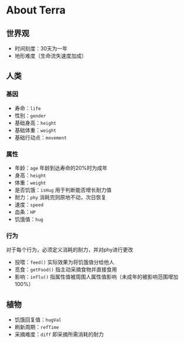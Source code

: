 # About Terra

## 世界观

- 时间刻度：30天为一年
- 地形难度（生命流失速度加成）

## 人类

### 基因

- 寿命：`life`
- 性别：`gender`
- 基础身高：`height`
- 基础体重：`weight`
- 基础行动点：`movement`

### 属性

- 年龄：`age` 年龄到达寿命的20%时为成年
- 身高：`height`
- 体重：`weight`
- 是否饥饿：`isHug` 用于判断能否增长耐力值
- 耐力：`phy` 消耗完则原地不动，次日恢复
- 速度：`speed`
- 血条：`HP`
- 饥饿值：`hug`

### 行为
对于每个行为，必须定义消耗的耐力，并对phy进行更改

- 投喂：`feed()` 实际效果为将饥饿值分给他人
- 觅食：`getFood()` 指主动采摘食物并直接食用
- 影响：`influ()` 指属性值被周围人属性值影响（未成年的被影响范围增加100%）

## 植物

- 饥饿回复值：`hugVal`
- 刷新周期：`refTime`
- 采摘难度：`diff` 即采摘所需消耗的耐力